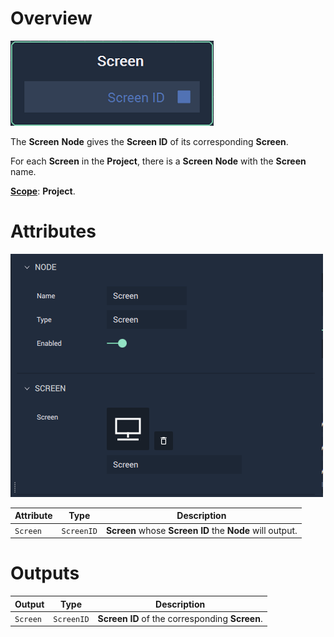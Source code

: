 # Overview

![The Screen Node.](../../../.gitbook/assets/node-screen.png)

The **Screen** **Node** gives the **Screen ID** of its corresponding **Screen**.

For each **Screen** in the **Project**, there is a **Screen** **Node** with the **Screen** name. 

[**Scope**](../../overview.md#scopes): **Project**.

# Attributes

![The Scene Node Attributes.](../../../.gitbook/assets/node-screen-attri.png)

|Attribute|Type|Description|
|---|---|---|
| `Screen` | `ScreenID` | **Screen** whose **Screen ID** the **Node** will output. |



# Outputs

|Output|Type|Description|
|---|---|---|
| `Screen`   | `ScreenID` | **Screen ID** of the corresponding **Screen**.    |